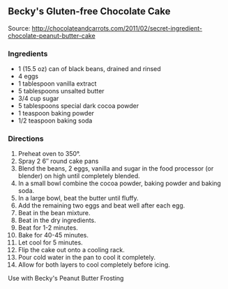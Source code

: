 Becky's Gluten-free Chocolate Cake
----------------------------------
Source: http://chocolateandcarrots.com/2011/02/secret-ingredient-chocolate-peanut-butter-cake

### Ingredients
* 1 (15.5 oz) can of black beans, drained and rinsed
* 4 eggs
* 1 tablespoon vanilla extract
* 5 tablespoons unsalted butter
* 3/4 cup sugar
* 5 tablespoons special dark cocoa powder
* 1 teaspoon baking powder
* 1/2 teaspoon baking soda

### Directions
1. Preheat oven to 350°.
2. Spray 2 6″ round cake pans
3. Blend the beans, 2 eggs, vanilla and sugar in the food processor (or blender) on high until completely blended.
4. In a small bowl combine the cocoa powder, baking powder and baking soda.
5. In a large bowl, beat the butter until fluffy.
6. Add the remaining two eggs and beat well after each egg.
7. Beat in the bean mixture.
8. Beat in the dry ingredients.
9. Beat for 1-2 minutes.
10. Bake for 40-45 minutes.
11. Let cool for 5 minutes.
12. Flip the cake out onto a cooling rack.
13. Pour cold water in the pan to cool it completely.
14. Allow for both layers to cool completely before icing.

Use with Becky's Peanut Butter Frosting
